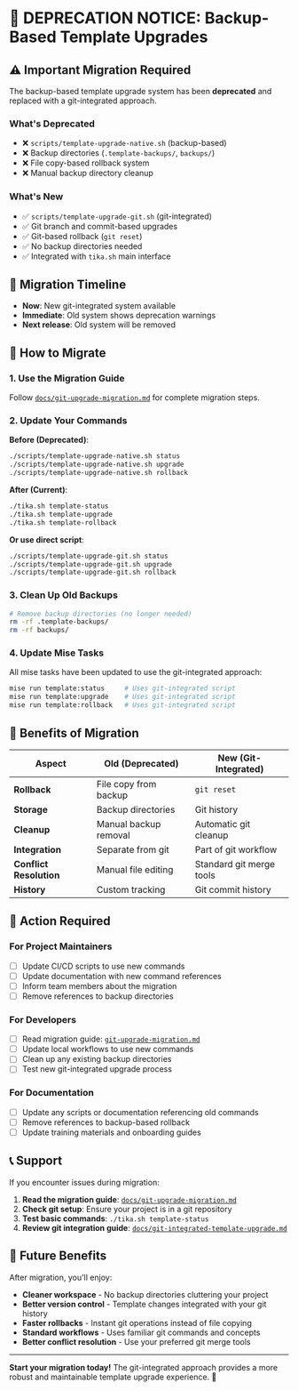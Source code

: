 # 🚨 DEPRECATION NOTICE: Backup-Based Template Upgrades

## ⚠️ Important Migration Required

The backup-based template upgrade system has been **deprecated** and replaced with a git-integrated approach.

### What's Deprecated

- ❌ `scripts/template-upgrade-native.sh` (backup-based)
- ❌ Backup directories (`.template-backups/`, `backups/`)
- ❌ File copy-based rollback system
- ❌ Manual backup directory cleanup

### What's New

- ✅ `scripts/template-upgrade-git.sh` (git-integrated)
- ✅ Git branch and commit-based upgrades
- ✅ Git-based rollback (`git reset`)
- ✅ No backup directories needed
- ✅ Integrated with `tika.sh` main interface

## 🔄 Migration Timeline

- **Now**: New git-integrated system available
- **Immediate**: Old system shows deprecation warnings
- **Next release**: Old system will be removed

## 📖 How to Migrate

### 1. **Use the Migration Guide**
Follow [`docs/git-upgrade-migration.md`](git-upgrade-migration.md) for complete migration steps.

### 2. **Update Your Commands**

**Before (Deprecated)**:
```bash
./scripts/template-upgrade-native.sh status
./scripts/template-upgrade-native.sh upgrade
./scripts/template-upgrade-native.sh rollback
```

**After (Current)**:
```bash
./tika.sh template-status
./tika.sh template-upgrade
./tika.sh template-rollback
```

**Or use direct script**:
```bash
./scripts/template-upgrade-git.sh status
./scripts/template-upgrade-git.sh upgrade
./scripts/template-upgrade-git.sh rollback
```

### 3. **Clean Up Old Backups**
```bash
# Remove backup directories (no longer needed)
rm -rf .template-backups/
rm -rf backups/
```

### 4. **Update Mise Tasks**
All mise tasks have been updated to use the git-integrated approach:
```bash
mise run template:status     # Uses git-integrated script
mise run template:upgrade    # Uses git-integrated script
mise run template:rollback   # Uses git-integrated script
```

## 🎯 Benefits of Migration

| Aspect | Old (Deprecated) | New (Git-Integrated) |
|--------|------------------|---------------------|
| **Rollback** | File copy from backup | `git reset` |
| **Storage** | Backup directories | Git history |
| **Cleanup** | Manual backup removal | Automatic git cleanup |
| **Integration** | Separate from git | Part of git workflow |
| **Conflict Resolution** | Manual file editing | Standard git merge tools |
| **History** | Custom tracking | Git commit history |

## 🚨 Action Required

### For Project Maintainers
- [ ] Update CI/CD scripts to use new commands
- [ ] Update documentation with new command references
- [ ] Inform team members about the migration
- [ ] Remove references to backup directories

### For Developers
- [ ] Read migration guide: [`git-upgrade-migration.md`](git-upgrade-migration.md)
- [ ] Update local workflows to use new commands
- [ ] Clean up any existing backup directories
- [ ] Test new git-integrated upgrade process

### For Documentation
- [ ] Update any scripts or documentation referencing old commands
- [ ] Remove references to backup-based rollback
- [ ] Update training materials and onboarding guides

## 📞 Support

If you encounter issues during migration:

1. **Read the migration guide**: [`docs/git-upgrade-migration.md`](git-upgrade-migration.md)
2. **Check git setup**: Ensure your project is in a git repository
3. **Test basic commands**: `./tika.sh template-status`
4. **Review git integration guide**: [`docs/git-integrated-template-upgrade.md`](git-integrated-template-upgrade.md)

## 🎉 Future Benefits

After migration, you'll enjoy:
- **Cleaner workspace** - No backup directories cluttering your project
- **Better version control** - Template changes integrated with your git history
- **Faster rollbacks** - Instant git operations instead of file copying
- **Standard workflows** - Uses familiar git commands and concepts
- **Better conflict resolution** - Use your preferred git merge tools

---

**Start your migration today!** The git-integrated approach provides a more robust and maintainable template upgrade experience. 🚀
